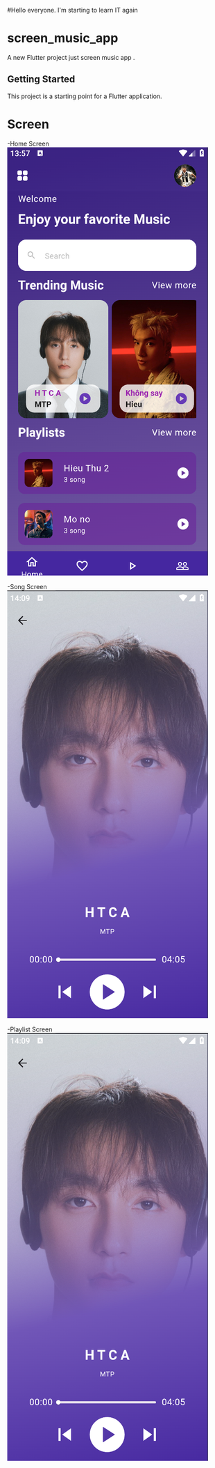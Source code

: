 #Hello everyone. I'm starting to learn IT again
# screen_music_app

A new Flutter project just screen music app .

## Getting Started

This project is a starting point for a Flutter application.

# Screen
-Home Screen
![Home Screen](assets/images/homeScreen.png)

-Song Screen
![Song Screen](assets/images/songScreen.png)

-Playlist Screen
![Playlist Screen](assets/images/songScreen.png)
